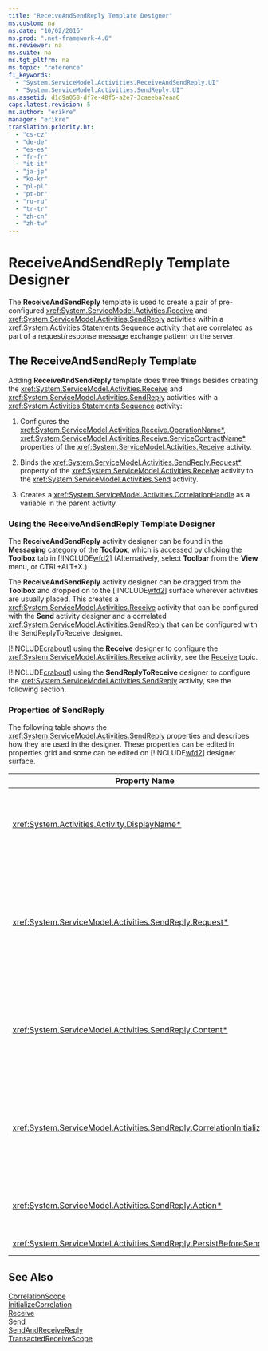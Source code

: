 ```yaml
---
title: "ReceiveAndSendReply Template Designer"
ms.custom: na
ms.date: "10/02/2016"
ms.prod: ".net-framework-4.6"
ms.reviewer: na
ms.suite: na
ms.tgt_pltfrm: na
ms.topic: "reference"
f1_keywords: 
  - "System.ServiceModel.Activities.ReceiveAndSendReply.UI"
  - "System.ServiceModel.Activities.SendReply.UI"
ms.assetid: d1d9a058-df7e-48f5-a2e7-3caeeba7eaa6
caps.latest.revision: 5
ms.author: "erikre"
manager: "erikre"
translation.priority.ht: 
  - "cs-cz"
  - "de-de"
  - "es-es"
  - "fr-fr"
  - "it-it"
  - "ja-jp"
  - "ko-kr"
  - "pl-pl"
  - "pt-br"
  - "ru-ru"
  - "tr-tr"
  - "zh-cn"
  - "zh-tw"
---
```

# ReceiveAndSendReply Template Designer
The **ReceiveAndSendReply** template is used to create a pair of pre-configured <xref:System.ServiceModel.Activities.Receive> and <xref:System.ServiceModel.Activities.SendReply> activities within a <xref:System.Activities.Statements.Sequence> activity that are correlated as part of a request/response message exchange pattern on the server.  
  
## The ReceiveAndSendReply Template  
 Adding **ReceiveAndSendReply** template does three things besides creating the <xref:System.ServiceModel.Activities.Receive> and <xref:System.ServiceModel.Activities.SendReply> activities with a <xref:System.Activities.Statements.Sequence> activity:  
  
1.  Configures the <xref:System.ServiceModel.Activities.Receive.OperationName*>, <xref:System.ServiceModel.Activities.Receive.ServiceContractName*> properties of the <xref:System.ServiceModel.Activities.Receive> activity.  
  
2.  Binds the <xref:System.ServiceModel.Activities.SendReply.Request*> property of the <xref:System.ServiceModel.Activities.Receive> activity to the <xref:System.ServiceModel.Activities.Send> activity.  
  
3.  Creates a <xref:System.ServiceModel.Activities.CorrelationHandle> as a variable in the parent activity.  
  
### Using the ReceiveAndSendReply Template Designer  
 The **ReceiveAndSendReply** activity designer can be found in the **Messaging** category of the **Toolbox**, which is accessed by clicking the **Toolbox** tab in [!INCLUDE[wfd2](../workflowdesigner/includes/wfd2_md.md)] (Alternatively, select **Toolbar** from the **View** menu, or CTRL+ALT+X.)  
  
 The **ReceiveAndSendReply** activity designer can be dragged from the **Toolbox** and dropped on to the [!INCLUDE[wfd2](../workflowdesigner/includes/wfd2_md.md)] surface wherever activities are usually placed. This creates a <xref:System.ServiceModel.Activities.Receive> activity that can be configured with the **Send** activity designer and a correlated <xref:System.ServiceModel.Activities.SendReply> that can be configured with the SendReplyToReceive designer.  
  
 [!INCLUDE[crabout](../codequality/includes/crabout_md.md)] using the **Receive** designer to configure the <xref:System.ServiceModel.Activities.Receive> activity, see the [Receive](../workflowdesigner/receive-activity-designer.md) topic.  
  
 [!INCLUDE[crabout](../codequality/includes/crabout_md.md)] using the **SendReplyToReceive** designer to configure the <xref:System.ServiceModel.Activities.SendReply> activity, see the following section.  
  
### Properties of SendReply  
 The following table shows the <xref:System.ServiceModel.Activities.SendReply> properties and describes how they are used in the designer. These properties can be edited in properties grid and some can be edited on [!INCLUDE[wfd2](../workflowdesigner/includes/wfd2_md.md)] designer surface.  
  
|Property Name|Required|Usage|  
|-------------------|--------------|-----------|  
|<xref:System.Activities.Activity.DisplayName*>|False|The optional friendly name of the <xref:System.ServiceModel.Activities.SendReply> activity. The default is SendReplyToReceive.<br /><br /> Although the use of a non-default value for the friendly <xref:System.Activities.Activity.DisplayName*> is not strictly required, it is a best practice to use such a value.|  
|<xref:System.ServiceModel.Activities.SendReply.Request*>|True|Reference to the <xref:System.ServiceModel.Activities.Receive> activity paired with this <xref:System.ServiceModel.Activities.SendReply> activity. This property must not be **null**. <xref:System.ServiceModel.Activities.Receive> and <xref:System.ServiceModel.Activities.SendReply> activities are used together on the server to model a request/response messaging pattern. This property specifies which <xref:System.ServiceModel.Activities.Send> activity is paired. In the designer, you cannot edit this property because it is automatically bound to the <xref:System.ServiceModel.Activities.Send> activity from which you created the <xref:System.ServiceModel.Activities.SendReply> activity.|  
|<xref:System.ServiceModel.Activities.SendReply.Content*>|False|Specifies the message or parameter content to receive. It can be either a <xref:System.ServiceModel.Activities.ReceiveMessageContent> activity or a <xref:System.ServiceModel.Activities.ReceiveParametersContent> activity. Edit this property by clicking the ellipse button beside the **Content** field in property grid or clicking the **Define…** button beside the **Content** label on the **Receive** activity designer surface. Both display the **Content Definition** dialog. [!INCLUDE[crabout](../codequality/includes/crabout_md.md)] how to use this box, see the [Content Definition Dialog Box](../workflowdesigner/content-definition-dialog-box.md) topic.|  
|<xref:System.ServiceModel.Activities.SendReply.CorrelationInitializers*>|False|Specifies the collection of <xref:System.ServiceModel.Activities.CorrelationInitializer> objects that initialize multiple <xref:System.ServiceModel.Activities.CorrelationHandle> objects that configure this <xref:System.ServiceModel.Activities.Receive> activity within the workflow. Click the ellipsis button next to the <xref:System.ServiceModel.Activities.SendReply.CorrelationInitializers*> property in the properties grid to open the **Add Correlation Initializers** dialog box. [!INCLUDE[crabout](../codequality/includes/crabout_md.md)] using this box, see the [Add CorrelationInitializers Dialog Box](../workflowdesigner/add-correlationinitializers-dialog-box.md) topic.|  
|<xref:System.ServiceModel.Activities.SendReply.Action*>|False|Specifies the action header of the message. If it is not explicitly set, its value defaults to:<br /><br /> **https://tempuri.org/{service contract namespace}/{service contract name}/{operation name}**|  
|<xref:System.ServiceModel.Activities.SendReply.PersistBeforeSend*>|False|Specifies whether the workflow instance should be persisted before the reply message is sent. The default value is **false**.|  
  
## See Also  
 [CorrelationScope](../workflowdesigner/correlationscope-activity-designer.md)   
 [InitializeCorrelation](../workflowdesigner/initializecorrelation-activity-designer.md)   
 [Receive](../workflowdesigner/receive-activity-designer.md)   
 [Send](../workflowdesigner/send-activity-designer.md)   
 [SendAndReceiveReply](../workflowdesigner/sendandreceivereply-template-designer.md)   
 [TransactedReceiveScope](../workflowdesigner/transactedreceivescope-activity-designer.md)